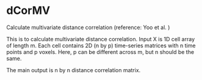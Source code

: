# dCorMV
Calculate multivariate distance correlation (reference: Yoo et al. )

This is to calculate multivariate distance correlation.
Input X is 1D cell array of length m. Each cell contains 2D (n by p) time-series matrices with n time points and p voxels. Here, p can be different across m, but n should be the same.

The main output is n by n distance correlation matrix.

